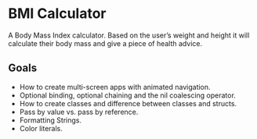 <h1>BMI Calculator</h1>

A Body Mass Index calculator. Based on the user’s weight and height it will calculate their body mass and give a piece of health advice.

<h2>Goals</h2>

+ How to create multi-screen apps with animated navigation.
+ Optional binding, optional chaining and the nil coalescing operator.
+ How to create classes and difference between classes and structs.
+ Pass by value vs. pass by reference.
+ Formatting Strings.
+ Color literals.
